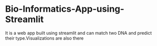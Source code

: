 # Bio-Informatics-App-using-Streamlit
It is a web app built using streamlit  and can match  two DNA and predict their type.Visualizations are also there
